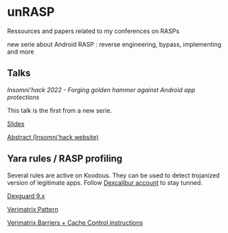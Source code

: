 # unRASP

Ressources and papers related to my conferences on RASPs

new serie about Android RASP : reverse engineering, bypass, implementing and more 

## Talks

*Insomni'hack 2022 - Forging golden hammer against Android app protections*

This talk is the first from a new serie.

[Slides](https://github.com/FrenchYeti/unrasp/blob/main/Slides/Forging_golden_hammer_against_android_app_protections_INSO22_FINAL.pdf)

[Abstract (Insomni'hack website)](https://insomnihack.ch/talks-2022/#MUX7KC)

## Yara rules / RASP profiling

Several rules are active on Koodous. They can be used to detect trojanized version of legitimate apps. Follow [Dexcalibur account](https://koodous.com/analysts/dexcalibur) to stay tunned.

[Dexguard 9.x](https://koodous.com/rulesets/8158)

[Verimatrix Pattern](https://koodous.com/rulesets/8164)

[Verimatrix Barriers + Cache Control instructions](https://koodous.com/rulesets/8163)

